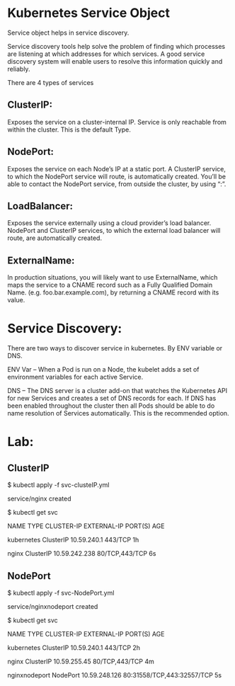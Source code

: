 # Kubernetes Service Object

Service object helps in service discovery.

Service discovery tools help solve the problem of finding which processes are listening at which addresses for which services. A good service discovery system will enable users to resolve this information quickly and reliably. 

There are 4 types of services 

ClusterIP:
---------
Exposes the service on a cluster-internal IP. Service is only reachable from within the cluster. This is the default Type.

NodePort:
--------
Exposes the service on each Node’s IP at a static port. A ClusterIP service, to which the NodePort service will route, is automatically created. You’ll be able to contact the NodePort service, from outside the cluster, by using “<NodeIP>:<NodePort>”.

LoadBalancer:
------------
Exposes the service externally using a cloud provider’s load balancer. NodePort and ClusterIP services, to which the external load balancer will route, are automatically created.

ExternalName:
------------
In production situations, you will likely want to use ExternalName, which maps the service to a CNAME record such as a Fully Qualified Domain Name. (e.g. foo.bar.example.com), by returning a CNAME record with its value.

Service Discovery:
=================

There are two ways to discover service in kubernetes. By ENV variable or DNS.

ENV Var – When a Pod is run on a Node, the kubelet adds a set of environment variables for each active Service.

DNS – The DNS server is a cluster add-on that watches the Kubernetes API for new Services and creates a set of DNS records for each. If DNS has been enabled throughout the cluster then all Pods should be able to do name resolution of Services automatically. This is the recommended option.








Lab:
===

ClusterIP
---------

$ kubectl apply -f svc-clusteIP.yml 

service/nginx created

$ kubectl get svc

NAME           TYPE            CLUSTER-IP         EXTERNAL-IP    PORT(S)            AGE

kubernetes   ClusterIP   10.59.240.1     <none>        443/TCP          1h

nginx        ClusterIP   10.59.242.238   <none>        80/TCP,443/TCP   6s


NodePort
--------

$ kubectl apply -f svc-NodePort.yml 

service/nginxnodeport created

$ kubectl get svc

NAME            TYPE        CLUSTER-IP      EXTERNAL-IP   PORT(S)                      AGE

kubernetes      ClusterIP   10.59.240.1     <none>        443/TCP                      2h

nginx           ClusterIP   10.59.255.45    <none>        80/TCP,443/TCP               4m

nginxnodeport   NodePort    10.59.248.126   <none>        80:31558/TCP,443:32557/TCP   5s

